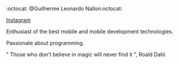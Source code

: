 :octocat: @Guilherme Leonardo Nallon:octocat: 



<p>
  <a  href="https://www.instagram.com/guilherme_nallon/">Instagram</a> 
</p>

Enthusiast of the best mobile and mobile development technologies.

Passionate about programming.

" Those who don't believe in magic will never find it ", Roald Dahl.
